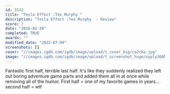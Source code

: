 ```yaml
---
id: 5542
title: "Tesla Effect :Tex Murphy "
description: "Tesla Effect :Tex Murphy  - Review"
score: 7
date: "2016-01-20"
completed: TRUE
awards: ""
modified_date: "2022-07-04"
screenshots: []
cover: "//images.igdb.com/igdb/image/upload/t_cover_big/co2rke.jpg"
image: "//images.igdb.com/igdb/image/upload/t_screenshot_huge/vyply360ka7gjwmtzj8h.jpg"
---
```

Fantastic first half, terrible last half. It's like they suddenly realized they left out boring adventure game parts and added them all in at once while removing all of the humor. First half = one of my favorite games in years... second half = wtf